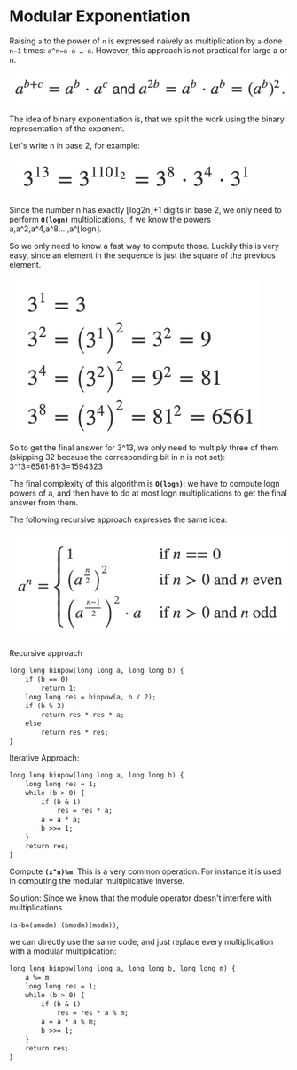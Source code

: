 # Modular Exponentiation

Raising `a` to the power of `n` is expressed naively as multiplication by `a` done `n−1` times: `a^n=a⋅a⋅…⋅a`. However, this approach is not practical for large a or n.

![large a](https://github.com/ishpreet-singh/icpc-2020/blob/master/images/week-1/large-a.png)

The idea of binary exponentiation is, that we split the work using the binary representation of the exponent.

Let's write n in base 2, for example:

![example](https://github.com/ishpreet-singh/icpc-2020/blob/master/images/week-1/ex1-part1.png)

Since the number n has exactly ⌊log2n⌋+1 digits in base 2, we only need to perform **`O(logn)`** multiplications, if we know the powers a,a^2,a^4,a^8,…,a^⌊logn⌋.

So we only need to know a fast way to compute those. Luckily this is very easy, since an element in the sequence is just the square of the previous element.

![example](https://github.com/ishpreet-singh/icpc-2020/blob/master/images/week-1/ex1-part2.png)

So to get the final answer for 3^13, we only need to multiply three of them (skipping 32 because the corresponding bit in n is not set): 3^13=6561⋅81⋅3=1594323

The final complexity of this algorithm is **`O(logn)`**: we have to compute logn powers of a, and then have to do at most logn multiplications to get the final answer from them.

The following recursive approach expresses the same idea:

![Recursive Binary](https://github.com/ishpreet-singh/icpc-2020/blob/master/images/week-1/recusive-binary.png)

Recursive approach
```
long long binpow(long long a, long long b) {
    if (b == 0)
        return 1;
    long long res = binpow(a, b / 2);
    if (b % 2)
        return res * res * a;
    else
        return res * res;
}
```


Iterative Approach:
```
long long binpow(long long a, long long b) {
    long long res = 1;
    while (b > 0) {
        if (b & 1)
            res = res * a;
        a = a * a;
        b >>= 1;
    }
    return res;
}
```


Compute **`(x^n)%m`**. This is a very common operation. For instance it is used in computing the modular multiplicative inverse.

Solution: Since we know that the module operator doesn't interfere with multiplications 

`(a⋅b≡(amodm)⋅(bmodm)(modm))`, 

we can directly use the same code, and just replace every multiplication with a modular multiplication:

```
long long binpow(long long a, long long b, long long m) {
    a %= m;
    long long res = 1;
    while (b > 0) {
        if (b & 1)
            res = res * a % m;
        a = a * a % m;
        b >>= 1;
    }
    return res;
}
```